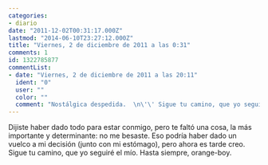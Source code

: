 ```yaml
---
categories:
- diario
date: "2011-12-02T00:31:17.000Z"
lastmod: "2014-06-10T23:27:12.000Z"
title: "Viernes, 2 de diciembre de 2011 a las 0:31"
comments: 1
id: 1322785877
commentList:
- date: "Viernes, 2 de diciembre de 2011 a las 20:11"
  ident: "0"
  user: ""
  color: ""
  comment: "Nostálgica despedida.  \n\'\' Sigue tu camino, que yo seguiré el mío.\'\' me recuerda a una canción de Los Secretos."
---
```


Dijiste haber dado todo para estar conmigo, pero te faltó una cosa, la más importante y determinante: no me besaste. Eso podría haber dado un vuelco a mi decisión (junto con mi estómago), pero ahora es tarde creo. Sigue tu camino, que yo seguiré el mío. Hasta siempre, orange-boy.
